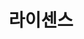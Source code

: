 ---
id: 19
title: 라이센스
caption: 각종 자격증 자료 및 무료상담
url: https://leaderscpa.com/merchant/license162/
category: Etc
device: Responsive
---